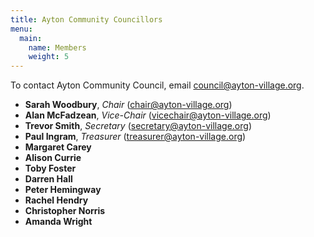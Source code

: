 ```yaml
---
title: Ayton Community Councillors
menu:
  main:
    name: Members
    weight: 5
---
```


To contact Ayton Community Council, email <council@ayton-village.org>.

* **Sarah Woodbury**, *Chair* (<chair@ayton-village.org>)
* **Alan McFadzean**, *Vice-Chair* (<vicechair@ayton-village.org>)
* **Trevor Smith**, *Secretary* (<secretary@ayton-village.org>)
* **Paul Ingram**, *Treasurer* (<treasurer@ayton-village.org>)
* **Margaret Carey**
* **Alison Currie**
* **Toby Foster**
* **Darren Hall**
* **Peter Hemingway**
* **Rachel Hendry**
* **Christopher Norris**
* **Amanda Wright**
